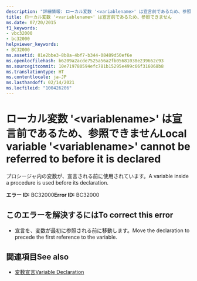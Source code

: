 ```yaml
---
description: "詳細情報: ローカル変数 '<variablename>' は宣言前であるため、参照できません"
title: ローカル変数 '<variablename>' は宣言前であるため、参照できません
ms.date: 07/20/2015
f1_keywords:
- vbc32000
- bc32000
helpviewer_keywords:
- BC32000
ms.assetid: 81e2bbe3-8b8a-4bf7-b344-08489d50ef6e
ms.openlocfilehash: b6209a2acde7525a56a2fb05681038e239662c93
ms.sourcegitcommit: 10e719780594efc781b15295e499c66f316068b8
ms.translationtype: HT
ms.contentlocale: ja-JP
ms.lasthandoff: 02/14/2021
ms.locfileid: "100426206"
---
```

# <a name="local-variable-variablename-cannot-be-referred-to-before-it-is-declared"></a><span data-ttu-id="451c7-103">ローカル変数 '\<variablename>' は宣言前であるため、参照できません</span><span class="sxs-lookup"><span data-stu-id="451c7-103">Local variable '\<variablename>' cannot be referred to before it is declared</span></span>

<span data-ttu-id="451c7-104">プロシージャ内の変数が、宣言される前に使用されています。</span><span class="sxs-lookup"><span data-stu-id="451c7-104">A variable inside a procedure is used before its declaration.</span></span>  
  
 <span data-ttu-id="451c7-105">**エラー ID:** BC32000</span><span class="sxs-lookup"><span data-stu-id="451c7-105">**Error ID:** BC32000</span></span>  
  
## <a name="to-correct-this-error"></a><span data-ttu-id="451c7-106">このエラーを解決するには</span><span class="sxs-lookup"><span data-stu-id="451c7-106">To correct this error</span></span>  
  
- <span data-ttu-id="451c7-107">宣言を、変数が最初に参照される前に移動します。</span><span class="sxs-lookup"><span data-stu-id="451c7-107">Move the declaration to precede the first reference to the variable.</span></span>  
  
## <a name="see-also"></a><span data-ttu-id="451c7-108">関連項目</span><span class="sxs-lookup"><span data-stu-id="451c7-108">See also</span></span>

- [<span data-ttu-id="451c7-109">変数宣言</span><span class="sxs-lookup"><span data-stu-id="451c7-109">Variable Declaration</span></span>](../programming-guide/language-features/variables/variable-declaration.md)
